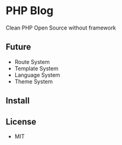 # PHP Blog
Clean PHP Open Source without framework

## Future
 - Route System
 - Template System
 - Language System
 - Theme System

## Install


## License
 - MIT
